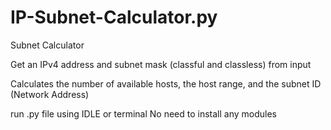 # IP-Subnet-Calculator.py

Subnet Calculator

Get an IPv4 address and subnet mask (classful and classless) from input

Calculates the number of available hosts, the host range, and the subnet ID (Network Address)

run .py file using IDLE or terminal
No need to install any modules
